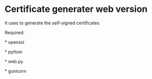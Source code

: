 # Certificate generater web version
<p>It uses to generate the self-signed certificates</p>
<p>Required:</p>
<p>* openssl</p>
<p>* python</p>
<p>* web.py</p>
<p>* gunicorn</p>
